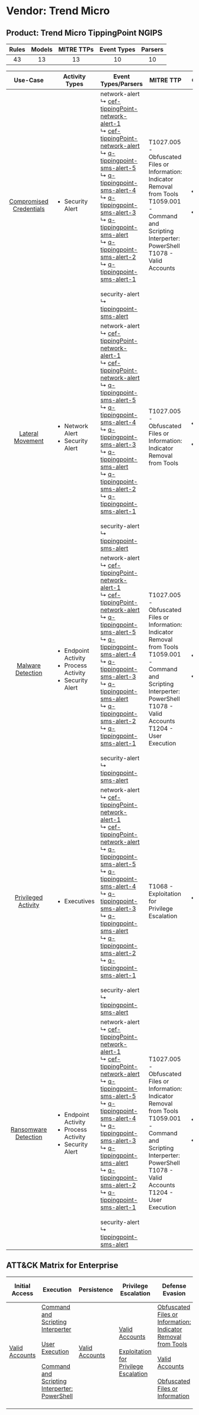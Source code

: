 Vendor: Trend Micro
===================
Product: Trend Micro TippingPoint NGIPS
---------------------------------------
| Rules | Models | MITRE TTPs | Event Types | Parsers |
|:-----:|:------:|:----------:|:-----------:|:-------:|
|  43   |   13   |     13     |     10      |   10    |

|                                 Use-Case                                  | Activity Types                                                                      | Event Types/Parsers                                                                                                                                                                                                                                                                                                                                                                                                                                                                                                                                                                                                                                                                                                                                                                                                                                                                                  | MITRE TTP                                                                                                                                                                                      | Content                                              |
|:-------------------------------------------------------------------------:| ----------------------------------------------------------------------------------- | ---------------------------------------------------------------------------------------------------------------------------------------------------------------------------------------------------------------------------------------------------------------------------------------------------------------------------------------------------------------------------------------------------------------------------------------------------------------------------------------------------------------------------------------------------------------------------------------------------------------------------------------------------------------------------------------------------------------------------------------------------------------------------------------------------------------------------------------------------------------------------------------------------- | ---------------------------------------------------------------------------------------------------------------------------------------------------------------------------------------------- | ---------------------------------------------------- |
| [Compromised Credentials](../UseCases/usecase_compromised_credentials.md) | <ul><li>Security Alert</li></ul>                                                    |  network-alert<br> ↳ [cef-tippingPoint-network-alert-1](../Parsers/parserContent_cef-tippingpoint-network-alert-1.md)<br> ↳ [cef-tippingPoint-network-alert](../Parsers/parserContent_cef-tippingpoint-network-alert.md)<br> ↳ [q-tippingpoint-sms-alert-5](../Parsers/parserContent_q-tippingpoint-sms-alert-5.md)<br> ↳ [q-tippingpoint-sms-alert-4](../Parsers/parserContent_q-tippingpoint-sms-alert-4.md)<br> ↳ [q-tippingpoint-sms-alert-3](../Parsers/parserContent_q-tippingpoint-sms-alert-3.md)<br> ↳ [q-tippingpoint-sms-alert](../Parsers/parserContent_q-tippingpoint-sms-alert.md)<br> ↳ [q-tippingpoint-sms-alert-2](../Parsers/parserContent_q-tippingpoint-sms-alert-2.md)<br> ↳ [q-tippingpoint-sms-alert-1](../Parsers/parserContent_q-tippingpoint-sms-alert-1.md)<br><br> security-alert<br> ↳ [tippingpoint-sms-alert](../Parsers/parserContent_tippingpoint-sms-alert.md)<br> | T1027.005 - Obfuscated Files or Information: Indicator Removal from Tools<br>T1059.001 - Command and Scripting Interperter: PowerShell<br>T1078 - Valid Accounts<br>                           | <ul><li>17 Rules</li></ul><ul><li>4 Models</li></ul> |
|        [Lateral Movement](../UseCases/usecase_lateral_movement.md)        | <ul><li>Network Alert</li><li>Security Alert</li></ul>                              |  network-alert<br> ↳ [cef-tippingPoint-network-alert-1](../Parsers/parserContent_cef-tippingpoint-network-alert-1.md)<br> ↳ [cef-tippingPoint-network-alert](../Parsers/parserContent_cef-tippingpoint-network-alert.md)<br> ↳ [q-tippingpoint-sms-alert-5](../Parsers/parserContent_q-tippingpoint-sms-alert-5.md)<br> ↳ [q-tippingpoint-sms-alert-4](../Parsers/parserContent_q-tippingpoint-sms-alert-4.md)<br> ↳ [q-tippingpoint-sms-alert-3](../Parsers/parserContent_q-tippingpoint-sms-alert-3.md)<br> ↳ [q-tippingpoint-sms-alert](../Parsers/parserContent_q-tippingpoint-sms-alert.md)<br> ↳ [q-tippingpoint-sms-alert-2](../Parsers/parserContent_q-tippingpoint-sms-alert-2.md)<br> ↳ [q-tippingpoint-sms-alert-1](../Parsers/parserContent_q-tippingpoint-sms-alert-1.md)<br><br> security-alert<br> ↳ [tippingpoint-sms-alert](../Parsers/parserContent_tippingpoint-sms-alert.md)<br> | T1027.005 - Obfuscated Files or Information: Indicator Removal from Tools<br>                                                                                                                  | <ul><li>5 Rules</li></ul><ul><li>3 Models</li></ul>  |
|       [Malware Detection](../UseCases/usecase_malware_detection.md)       | <ul><li>Endpoint Activity</li><li>Process Activity</li><li>Security Alert</li></ul> |  network-alert<br> ↳ [cef-tippingPoint-network-alert-1](../Parsers/parserContent_cef-tippingpoint-network-alert-1.md)<br> ↳ [cef-tippingPoint-network-alert](../Parsers/parserContent_cef-tippingpoint-network-alert.md)<br> ↳ [q-tippingpoint-sms-alert-5](../Parsers/parserContent_q-tippingpoint-sms-alert-5.md)<br> ↳ [q-tippingpoint-sms-alert-4](../Parsers/parserContent_q-tippingpoint-sms-alert-4.md)<br> ↳ [q-tippingpoint-sms-alert-3](../Parsers/parserContent_q-tippingpoint-sms-alert-3.md)<br> ↳ [q-tippingpoint-sms-alert](../Parsers/parserContent_q-tippingpoint-sms-alert.md)<br> ↳ [q-tippingpoint-sms-alert-2](../Parsers/parserContent_q-tippingpoint-sms-alert-2.md)<br> ↳ [q-tippingpoint-sms-alert-1](../Parsers/parserContent_q-tippingpoint-sms-alert-1.md)<br><br> security-alert<br> ↳ [tippingpoint-sms-alert](../Parsers/parserContent_tippingpoint-sms-alert.md)<br> | T1027.005 - Obfuscated Files or Information: Indicator Removal from Tools<br>T1059.001 - Command and Scripting Interperter: PowerShell<br>T1078 - Valid Accounts<br>T1204 - User Execution<br> | <ul><li>10 Rules</li></ul><ul><li>3 Models</li></ul> |
|     [Privileged Activity](../UseCases/usecase_privileged_activity.md)     | <ul><li>Executives</li></ul>                                                        |  network-alert<br> ↳ [cef-tippingPoint-network-alert-1](../Parsers/parserContent_cef-tippingpoint-network-alert-1.md)<br> ↳ [cef-tippingPoint-network-alert](../Parsers/parserContent_cef-tippingpoint-network-alert.md)<br> ↳ [q-tippingpoint-sms-alert-5](../Parsers/parserContent_q-tippingpoint-sms-alert-5.md)<br> ↳ [q-tippingpoint-sms-alert-4](../Parsers/parserContent_q-tippingpoint-sms-alert-4.md)<br> ↳ [q-tippingpoint-sms-alert-3](../Parsers/parserContent_q-tippingpoint-sms-alert-3.md)<br> ↳ [q-tippingpoint-sms-alert](../Parsers/parserContent_q-tippingpoint-sms-alert.md)<br> ↳ [q-tippingpoint-sms-alert-2](../Parsers/parserContent_q-tippingpoint-sms-alert-2.md)<br> ↳ [q-tippingpoint-sms-alert-1](../Parsers/parserContent_q-tippingpoint-sms-alert-1.md)<br><br> security-alert<br> ↳ [tippingpoint-sms-alert](../Parsers/parserContent_tippingpoint-sms-alert.md)<br> | T1068 - Exploitation for Privilege Escalation<br>                                                                                                                                              | <ul><li>1 Rules</li></ul>                            |
|    [Ransomware Detection](../UseCases/usecase_ransomware_detection.md)    | <ul><li>Endpoint Activity</li><li>Process Activity</li><li>Security Alert</li></ul> |  network-alert<br> ↳ [cef-tippingPoint-network-alert-1](../Parsers/parserContent_cef-tippingpoint-network-alert-1.md)<br> ↳ [cef-tippingPoint-network-alert](../Parsers/parserContent_cef-tippingpoint-network-alert.md)<br> ↳ [q-tippingpoint-sms-alert-5](../Parsers/parserContent_q-tippingpoint-sms-alert-5.md)<br> ↳ [q-tippingpoint-sms-alert-4](../Parsers/parserContent_q-tippingpoint-sms-alert-4.md)<br> ↳ [q-tippingpoint-sms-alert-3](../Parsers/parserContent_q-tippingpoint-sms-alert-3.md)<br> ↳ [q-tippingpoint-sms-alert](../Parsers/parserContent_q-tippingpoint-sms-alert.md)<br> ↳ [q-tippingpoint-sms-alert-2](../Parsers/parserContent_q-tippingpoint-sms-alert-2.md)<br> ↳ [q-tippingpoint-sms-alert-1](../Parsers/parserContent_q-tippingpoint-sms-alert-1.md)<br><br> security-alert<br> ↳ [tippingpoint-sms-alert](../Parsers/parserContent_tippingpoint-sms-alert.md)<br> | T1027.005 - Obfuscated Files or Information: Indicator Removal from Tools<br>T1059.001 - Command and Scripting Interperter: PowerShell<br>T1078 - Valid Accounts<br>T1204 - User Execution<br> | <ul><li>10 Rules</li></ul><ul><li>3 Models</li></ul> |

ATT&CK Matrix for Enterprise
----------------------------
| Initial Access                                                      | Execution                                                                                                                                                                                                                                                       | Persistence                                                         | Privilege Escalation                                                                                                                                          | Defense Evasion                                                                                                                                                                                                                                                               | Credential Access | Discovery | Lateral Movement | Collection | Command and Control | Exfiltration | Impact |
| ------------------------------------------------------------------- | --------------------------------------------------------------------------------------------------------------------------------------------------------------------------------------------------------------------------------------------------------------- | ------------------------------------------------------------------- | ------------------------------------------------------------------------------------------------------------------------------------------------------------- | ----------------------------------------------------------------------------------------------------------------------------------------------------------------------------------------------------------------------------------------------------------------------------- | ----------------- | --------- | ---------------- | ---------- | ------------------- | ------------ | ------ |
| [Valid Accounts](https://attack.mitre.org/techniques/T1078)<br><br> | [Command and Scripting Interperter](https://attack.mitre.org/techniques/T1059)<br><br>[User Execution](https://attack.mitre.org/techniques/T1204)<br><br>[Command and Scripting Interperter: PowerShell](https://attack.mitre.org/techniques/T1059/001)<br><br> | [Valid Accounts](https://attack.mitre.org/techniques/T1078)<br><br> | [Valid Accounts](https://attack.mitre.org/techniques/T1078)<br><br>[Exploitation for Privilege Escalation](https://attack.mitre.org/techniques/T1068)<br><br> | [Obfuscated Files or Information: Indicator Removal from Tools](https://attack.mitre.org/techniques/T1027/005)<br><br>[Valid Accounts](https://attack.mitre.org/techniques/T1078)<br><br>[Obfuscated Files or Information](https://attack.mitre.org/techniques/T1027)<br><br> |                   |           |                  |            |                     |              |        |